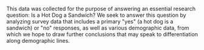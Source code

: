 This data was collected for the purpose of answering an essential research question: Is a Hot Dog a Sandwich? 
We seek to answer this question by analyzing survey data that includes a primary "yes" (a hot dog is a sandwich) or "no" responses, as well as various demographic data, from which we hope to draw further conclusions that may speak to differentiation along demographic lines. 
